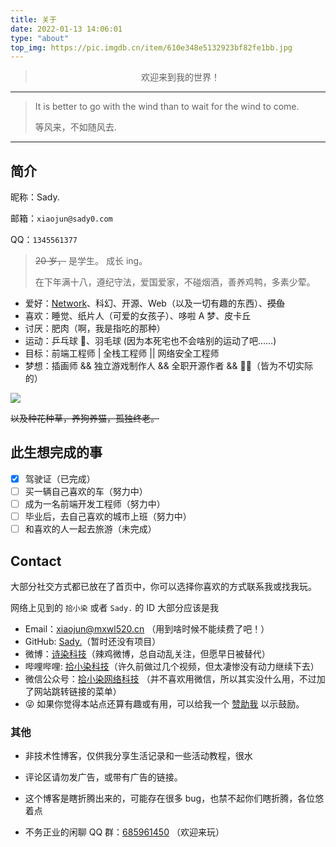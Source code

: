 ```yaml
---
title: 关于
date: 2022-01-13 14:06:01
type: "about"
top_img: https://pic.imgdb.cn/item/610e348e5132923bf82fe1bb.jpg
---
```


> <center>欢迎来到我的世界！</center>

***
> It is better to go with the wind than to wait for the wind to come.
>
> 等风来，不如随风去.

***
## 简介

昵称：Sady.

邮箱：`xiaojun@sady0.com`

QQ：`1345561377`

> ~~20 岁，~~ 是学生。 成长 ing。
>
> 在下年满十八，遵纪守法，爱国爱家，不碰烟酒，善养鸡鸭，多素少荤。

- 爱好：[Network](https://mxwl520.cn)、科幻、开源、Web（以及一切有趣的东西）、~~摸鱼~~
- 喜欢：睡觉、纸片人（可爱的女孩子）、哆啦 A 梦、皮卡丘
- 讨厌：肥肉（啊，我是指吃的那种）
- 运动：乒乓球 🏓、羽毛球 (因为本死宅也不会啥别的运动了吧……)
- 目标：前端工程师 | 全栈工程师 || 网络安全工程师 
- 梦想：插画师  && 独立游戏制作人 && 全职开源作者 && 🦸‍♂️（皆为不切实际的）

![](https://cdn.jsdelivr.net/gh/YunYouJun/cdn/img/meme/no-work.jpg)

~~以及种花种草，养狗养猫，孤独终老。~~

## 此生想完成的事

- [x] 驾驶证（已完成）
- [ ] 买一辆自己喜欢的车（努力中）
- [ ] 成为一名前端开发工程师（努力中）
- [ ] 毕业后，去自己喜欢的城市上班（努力中）
- [ ] 和喜欢的人一起去旅游（未完成）

## Contact

大部分社交方式都已放在了首页中，你可以选择你喜欢的方式联系我或找我玩。

网络上见到的 `拾小染` 或者 `Sady.` 的 ID 大部分应该是我

- Email：[xiaojun@mxwl520.cn](mailto:xiaojun@mxwl520.cn) （用到啥时候不能续费了吧！）
- GitHub: [Sady.](https://github.com/xiaojun134?tab=repositories)（暂时还没有项目）
- 微博：[诗染科技](https://weibo.com/u/7408264668)（辣鸡微博，总自动乱关注，但愿早日被替代）
- 哔哩哔哩: [拾小染科技](https://b23.tv/XXsOq9)（许久前做过几个视频，但太凄惨没有动力继续下去）
- 微信公众号：[拾小染网络科技](https://pic.imgdb.cn/item/6184e0582ab3f51d911ed1c2.png) （并不喜欢用微信，所以其实没什么用，不过加了网站跳转链接的菜单）
- 😜 如果你觉得本站点还算有趣或有用，可以给我一个 [赞助我](https://pic.imgdb.cn/item/6184de3c2ab3f51d911bdd0d.png) 以示鼓励。

### 其他

- 非技术性博客，仅供我分享生活记录和一些活动教程，很水
- 评论区请勿发广告，或带有广告的链接。
- 这个博客是瞎折腾出来的，可能存在很多 bug，也禁不起你们瞎折腾，各位悠着点

- 不务正业的闲聊 QQ 群：[685961450](https://jq.qq.com/?_wv=1027&k=X14acizM) （欢迎来玩）

